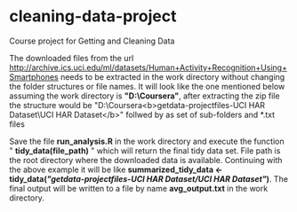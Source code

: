 # cleaning-data-project
Course project for Getting and Cleaning Data

The downloaded files from the url http://archive.ics.uci.edu/ml/datasets/Human+Activity+Recognition+Using+Smartphones needs to be extracted in the work directory without changing the folder structures or file names. It will look like the one mentioned below assuming the work directory is <b>"D:\Coursera"</b>, after extracting the zip file the structure would be  "D:\Coursera\<b>getdata-projectfiles-UCI HAR Dataset\UCI HAR Dataset\</b>" follwed by as set of sub-folders and *.txt files

Save the file <b>run_analysis.R</b> in the work directory and execute the function " <b>tidy_data(file_path)</b> " which will return the final tidy data set. File path is the root directory where the downloaded data is available. Continuing with the above example it will be like  <b>summarized_tidy_data <- tidy_data(<i>"getdata-projectfiles-UCI HAR Dataset/UCI HAR Dataset"</i>)</b>.
The final output will be written to a file by name <b>avg_output.txt</b> in the work directory. 

